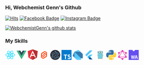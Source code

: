 ### Hi, Webchemist Genn's Github

[![Hits](https://hits.seeyoufarm.com/api/count/incr/badge.svg?url=https%3A%2F%2Fgithub.com%2FWebchemistGenn%2Fhit-counter)](https://hits.seeyoufarm.com)
[![Facebook Badge](https://img.shields.io/badge/-Facebook-1877f2?style=round-square&logo=facebook&logoColor=white&link=https://www.facebook.com/webchemist.yoon/)](https://www.facebook.com/webchemist.yoon/)
[![Instagram Badge](https://img.shields.io/badge/-Instagram-e4405f?style=round-square&logo=instagram&logoColor=white&link=https://www.instagram.com/webchemist_genn/)](https://www.instagram.com/webchemist_genn/)

[![WebchemistGenn's github stats](https://github-readme-stats.vercel.app/api?username=WebchemistGenn&show_icons=true&hide=["issues"])](https://github.com/WebchemistGenn)

### My Skills

<a href="https://reactjs.org/" alt="React"><img src="./images/React.png" alt="React" width="32"/></a>
<a href="https://vuejs.org/" alt="Vue"><img src="./images/Vue.png" alt="Vue" width="32"/></a>
<a href="https://angular.io/" alt="Angular"><img src="./images/Angular.png" alt="Angular" width="32"/></a>
<a href="https://svelte.dev/" alt="Svelte"><img src="./images/Svelte.png" alt="Svelte" width="32"/></a>
<a href="https://www.electronjs.org/" alt="Electron"><img src="./images/Electron.png" alt="Electron" width="32"/></a>
<a href="https://www.typescriptlang.org/" alt="TS"><img src="./images/TS.png" alt="TS" width="32"/></a>
<a href="https://dart.dev/" alt="Dart"><img src="./images/Dart.png" alt="Dart" width="32"/></a>
<a href="https://flutter.dev/" alt="Flutter"><img src="./images/Flutter.png" alt="Flutter" width="32"/></a>
<a href="https://golang.org/" alt="Golang"><img src="./images/Golang.png" alt="Golang" width="32"/></a>
<a href="https://www.python.org/" alt="Python"><img src="./images/Python.png" alt="Python" width="32"/></a>
<a href="https://graphql.org/" alt="GraphQL"><img src="./images/GraphQL.png" alt="GraphQL" width="32"/></a>
<a href="https://webassembly.org/" alt="WebAssembly"><img src="./images/WebAssembly.png" alt="WebAssembly" width="32"/></a>

